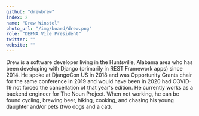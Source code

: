 ```yaml
---
github: "drewbrew"
index: 2
name: "Drew Winstel"
photo_url: "/img/board/drew.png"
role: "DEFNA Vice President"
twitter: ""
website: ""
---
```


Drew is a software developer living in the Huntsville, Alabama area who has been developing with Django (primarily in REST Framework apps) since 2014. He spoke at DjangoCon US in 2018 and was Opportunity Grants chair for the same conference in 2019 and would have been in 2020 had COVID-19 not forced the cancellation of that year's edition. He currently works as a backend engineer for The Noun Project. When not working, he can be found cycling, brewing beer, hiking, cooking, and chasing his young daughter and/or pets (two dogs and a cat).
